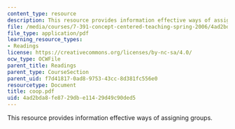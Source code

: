 ```yaml
---
content_type: resource
description: This resource provides information effective ways of assigning groups.
file: /media/courses/7-391-concept-centered-teaching-spring-2006/4ad2bda8fe8729dbe11429d49c90ded5_coop.pdf
file_type: application/pdf
learning_resource_types:
- Readings
license: https://creativecommons.org/licenses/by-nc-sa/4.0/
ocw_type: OCWFile
parent_title: Readings
parent_type: CourseSection
parent_uid: f7d41817-0ad8-9753-43cc-8d381fc556e0
resourcetype: Document
title: coop.pdf
uid: 4ad2bda8-fe87-29db-e114-29d49c90ded5
---
```

This resource provides information effective ways of assigning groups.
